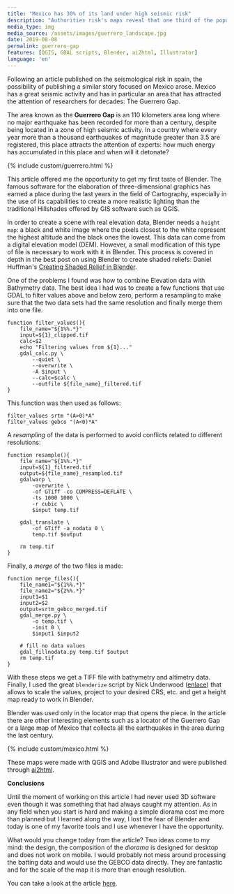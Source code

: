 ```yaml
---
title: "Mexico has 30% of its land under high seismic risk"
description: "Authorities risk's maps reveal that one third of the population is exposed to high or very high levels of seismic hazard. Researchers analyze the risks to prevent the probable damage of a major earthquake in the country."
media_type: img
media_source: /assets/images/guerrero_landscape.jpg
date: 2019-08-08
permalink: guerrero-gap
features: [QGIS, GDAL scripts, Blender, ai2html, Illustrator]
language: 'en'
---
```


Following an article published on the seismological risk in spain, the possibility of publishing a similar story focused on Mexico arose. Mexico has a great seismic activity and has in particular an area that has attracted the attention of researchers for decades: The Guerrero Gap.

The area known as the **Guerrero Gap** is an 110 kilometers area long where no major earthquake has been recorded for more than a century, despite being located in a zone of high seismic activity. In a country where every year more than a thousand earthquakes of magnitude greater than 3.5 are registered, this place attracts the attention of experts: how much energy has accumulated in this place and when will it detonate?

{% include custom/guerrero.html %}

This article offered me the opportunity to get my first taste of Blender. The famous software for the elaboration of three-dimensional graphics has earned a place during the last years in the field of Cartography, especially in the use of its capabilities to create a more realistic lighting than the traditional Hillshades offered by GIS software such as QGIS.

In order to create a scene with real elevation data, Blender needs a `height map`: a black and white image where the pixels closest to the white represent the highest altitude and the black ones the lowest. This data can come from a digital elevation model (DEM). However, a small modification of this type of file is necessary to work with it in Blender. This process is covered in depth in the best post on using Blender to create shaded reliefs:  Daniel Huffman's [Creating Shaded Relief in Blender](https://somethingaboutmaps.wordpress.com/2017/11/16/creating-shaded-relief-in-blender/).


One of the problems I found was how to combine Elevation data with Bathymetry data. The best idea I had was to create a few functions that use GDAL to filter values above and below zero, perform a resampling to make sure that the two data sets had the same resolution and finally merge them into one file.

```shell
function filter_values(){
    file_name="${1%%.*}"
    input=${1}_clipped.tif
    calc=$2
    echo "Filtering values from ${1}..."
    gdal_calc.py \
        --quiet \
        --overwrite \
        -A $input \
        --calc=$calc \
        --outfile ${file_name}_filtered.tif
}
```

This function was then used as follows:
```shell
filter_values srtm "(A>0)*A"
filter_values gebco "(A<0)*A"
```

A _resampling_ of the data is performed to avoid conflicts related to different resolutions:

```shell
function resample(){
    file_name="${1%%.*}"
    input=${1}_filtered.tif
    output=${file_name}_resampled.tif
    gdalwarp \
        -overwrite \
        -of GTiff -co COMPRESS=DEFLATE \
        -ts 1000 1000 \
        -r cubic \
        $input temp.tif

    gdal_translate \
        -of GTiff -a_nodata 0 \
        temp.tif $output

    rm temp.tif
}
```
Finally, a _merge_ of the two files is made:

```shell
function merge_files(){
    file_name1="${1%%.*}"
    file_name2="${2%%.*}"
    input1=$1
    input2=$2
    output=srtm_gebco_merged.tif
    gdal_merge.py \
        -o temp.tif \
        -init 0 \
        $input1 $input2

    # fill no data values
    gdal_fillnodata.py temp.tif $output
    rm temp.tif
}
```
With these steps we get a TIFF file with bathymetry and altimetry data. Finally, I used the great `blenderize` script by Nick Underwood ([enlace](https://github.com/nunderwood6/blender_prep)) that allows to scale the values, project to your desired CRS, etc. and get a height map ready to work in Blender.

Blender was used only in the locator map that opens the piece. In the article there are other interesting elements such as a locator of the Guerrero Gap or a large map of Mexico that collects all the earthquakes in the area during the last century.

{% include custom/mexico.html %}

These maps were made with QGIS and Adobe Illustrator and were published through [ai2html](http://ai2html.org/).

**Conclusions**

Until the moment of working on this article I had never used 3D software even though it was something that had always caught my attention. As in any field when you start is hard and making a simple diorama cost me more than planned but I learned along the way, I lost the fear of Blender and today is one of my favorite tools and I use whenever I have the opportunity.

What would you change today from the article? Two ideas come to my mind: the design, the composition of the _diorama_ is designed for desktop and does not work on mobile. I would probably not mess around processing the batting data and would use the GEBCO data directly. They are fantastic and for the scale of the map it is more than enough resolution.

You can take a look at the article [here](https://elpais.com/mexico/2021-04-18/en-la-busqueda-del-proximo-gran-terremoto-en-la-brecha-sismica-de-guerrero.html).
